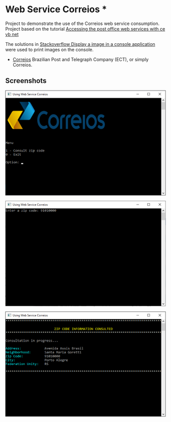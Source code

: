 # Web Service Correios *

Project to demonstrate the use of the Correios web service consumption.
Project based on the tutorial [Accessing the post office web services with ce vb net](http://www.andrealveslima.com.br/blog/index.php/2016/09/07/acessando-os-web-services-dos-correios-com-c-e-vb-net-consulta-de-ceps-e-precos/)

The solutions in [Stackoverflow Display a image in a console application](https://stackoverflow.com/questions/33538527/display-a-image-in-a-console-application/33652557) were used to print images on the console.


* [Correios](https://www.correios.com.br/) Brazilian Post and Telegraph Company (ECT), or simply Correios.

## Screenshots

![Initial screen](/docs/img/ws-correios.png)

![Input zip code](/docs/img/ws-correios-input-zip-code.png)

![Output](/docs/img/ws-correios-output.png)